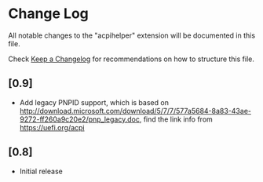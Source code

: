 # Change Log

All notable changes to the "acpihelper" extension will be documented in this file.

Check [Keep a Changelog](http://keepachangelog.com/) for recommendations on how to structure this file.
## [0.9]

- Add legacy PNPID support, which is based on http://download.microsoft.com/download/5/7/7/577a5684-8a83-43ae-9272-ff260a9c20e2/pnp_legacy.doc, find the link info from https://uefi.org/acpi 


## [0.8]

- Initial release